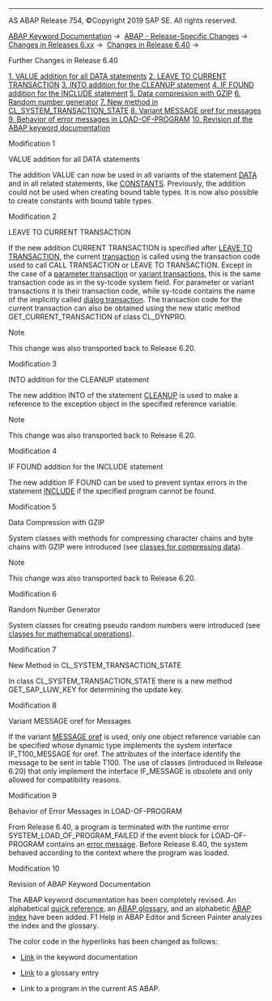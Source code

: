   

* * *

AS ABAP Release 754, ©Copyright 2019 SAP SE. All rights reserved.

[ABAP Keyword Documentation](javascript:call_link\('abenabap.htm'\)) →  [ABAP - Release-Specific Changes](javascript:call_link\('abennews.htm'\)) →  [Changes in Releases 6.xx](javascript:call_link\('abennews-6.htm'\)) →  [Changes in Release 6.40](javascript:call_link\('abennews-640.htm'\)) → 

Further Changes in Release 6.40

[1\. VALUE addition for all DATA statements](#!ABAP_MODIFICATION_1@1@)
[
2\. LEAVE TO CURRENT TRANSACTION](#!ABAP_MODIFICATION_2@2@)
[
3\. INTO addition for the CLEANUP statement](#!ABAP_MODIFICATION_3@3@)
[
4\. IF FOUND addition for the INCLUDE statement](#!ABAP_MODIFICATION_4@4@)
[
5\. Data compression with GZIP](#!ABAP_MODIFICATION_5@5@)
[
6\. Random number generator](#!ABAP_MODIFICATION_6@6@)
[
7\. New method in CL\_SYSTEM\_TRANSACTION\_STATE](#!ABAP_MODIFICATION_7@7@)
[
8\. Variant MESSAGE oref for messages](#!ABAP_MODIFICATION_8@8@)
[
9\. Behavior of error messages in LOAD-OF-PROGRAM](#!ABAP_MODIFICATION_9@9@)
[
10\. Revision of the ABAP keyword documentation](#!ABAP_MODIFICATION_10@10@)

Modification 1

VALUE addition for all DATA statements

The addition VALUE can now be used in all variants of the statement [DATA](javascript:call_link\('abapdata.htm'\)) and in all related statements, like [CONSTANTS](javascript:call_link\('abapconstants.htm'\)). Previously, the addition could not be used when creating bound table types. It is now also possible to create constants with bound table types.

Modification 2

LEAVE TO CURRENT TRANSACTION

If the new addition CURRENT TRANSACTION is specified after [LEAVE TO TRANSACTION,](javascript:call_link\('abapleave_to_transaction.htm'\)) the current [transaction](javascript:call_link\('abentransaction_glosry.htm'\) "Glossary Entry") is called using the transaction code used to call CALL TRANSACTION or LEAVE TO TRANSACTION. Except in the case of a [parameter transaction](javascript:call_link\('abenparameter_transaction_glosry.htm'\) "Glossary Entry") or [variant transactions](javascript:call_link\('abenvariant_transaction_glosry.htm'\) "Glossary Entry"), this is the same transaction code as in the sy-tcode system field. For parameter or variant transactions it is their transaction code, while sy-tcode contains the name of the implicitly called [dialog transaction](javascript:call_link\('abendialog_transaction_glosry.htm'\) "Glossary Entry"). The transaction code for the current transaction can also be obtained using the new static method GET\_CURRENT\_TRANSACTION of class CL\_DYNPRO.

Note

This change was also transported back to Release 6.20.

Modification 3

INTO addition for the CLEANUP statement

The new addition INTO of the statement [CLEANUP](javascript:call_link\('abapcleanup.htm'\)) is used to make a reference to the exception object in the specified reference variable.

Note

This change was also transported back to Release 6.20.

Modification 4

IF FOUND addition for the INCLUDE statement

The new addition IF FOUND can be used to prevent syntax errors in the statement [INCLUDE](javascript:call_link\('abapinclude_prog.htm'\)) if the specified program cannot be found.

Modification 5

Data Compression with GZIP

System classes with methods for compressing character chains and byte chains with GZIP were introduced (see [classes for compressing data](javascript:call_link\('abencl_abap_gzip.htm'\))).

Note

This change was also transported back to Release 6.20.

Modification 6

Random Number Generator

System classes for creating pseudo random numbers were introduced (see [classes for mathematical operations](javascript:call_link\('abencl_abap_math.htm'\))).

Modification 7

New Method in CL\_SYSTEM\_TRANSACTION\_STATE

In class CL\_SYSTEM\_TRANSACTION\_STATE there is a new method GET\_SAP\_LUW\_KEY for determining the update key.

Modification 8

Variant MESSAGE oref for Messages

If the variant [MESSAGE oref](javascript:call_link\('abapmessage_msg.htm'\)) is used, only one object reference variable can be specified whose dynamic type implements the system interface IF\_T100\_MESSAGE for oref. The attributes of the interface identify the message to be sent in table T100. The use of classes (introduced in Release 6.20) that only implement the interface IF\_MESSAGE is obsolete and only allowed for compatibility reasons.

Modification 9

Behavior of Error Messages in LOAD-OF-PROGRAM

From Release 6.40, a program is terminated with the runtime error SYSTEM\_LOAD\_OF\_PROGRAM\_FAILED if the event block for LOAD-OF-PROGRAM contains an [error message](javascript:call_link\('abenerror_message_glosry.htm'\) "Glossary Entry"). Before Release 6.40, the system behaved according to the context where the program was loaded.

Modification 10

Revision of ABAP Keyword Documentation

The ABAP keyword documentation has been completely revised. An alphabetical [quick reference](javascript:call_link\('abenabap_shortref.htm'\)), an [ABAP glossary](javascript:call_link\('abenabap_glossary.htm'\)), and an alphabetic [ABAP index](javascript:call_link\('abenabap_index.htm'\)) have been added. F1 Help in ABAP Editor and Screen Painter analyzes the index and the glossary.

The color code in the hyperlinks has been changed as follows:

-   [Link](javascript:call_link\('abenabap.htm'\)) in the keyword documentation
    
-   [Link](javascript:call_link\('abenabap_glosry.htm'\) "Glossary Entry") to a glossary entry
    
-   Link to a program in the current AS ABAP.